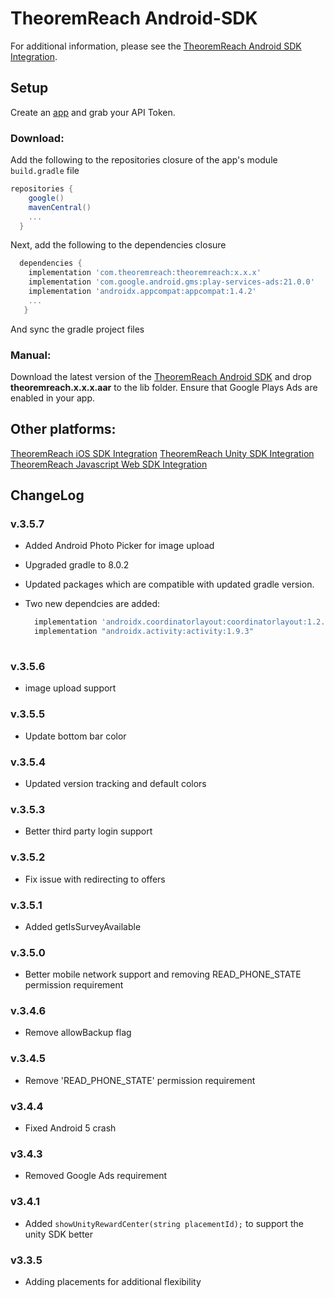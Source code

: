 # TheoremReach Android-SDK
For additional information, please see the [TheoremReach Android SDK Integration](https://theoremreach.com/docs/android).


## Setup

Create an [app](https://theoremreach.com/developer/apps) and grab your API Token.

### Download:
Add the following to the repositories closure of the app's module `build.gradle` file

  ```groovy
  repositories {
      google()
      mavenCentral()
      ...
    }
  ```
  Next, add the following to the dependencies closure

  ```groovy
    dependencies {
      implementation 'com.theoremreach:theoremreach:x.x.x'
      implementation 'com.google.android.gms:play-services-ads:21.0.0'
      implementation 'androidx.appcompat:appcompat:1.4.2'
      ...
     }
  ```

  And sync the gradle project files

### Manual:

Download the latest version of the [TheoremReach Android SDK](https://github.com/theoremreach/AndroidSDK) and drop **theoremreach.x.x.x.aar** to the lib folder. Ensure that Google Plays Ads are enabled in your app.


## Other platforms:

[TheoremReach iOS SDK Integration](https://theoremreach.com/docs/ios)
[TheoremReach Unity SDK Integration](https://theoremreach.com/docs/unity)
[TheoremReach Javascript Web SDK Integration](https://theoremreach.com/docs/web)


## ChangeLog
### v.3.5.7
- Added Android Photo Picker for image upload
- Upgraded gradle to 8.0.2
- Updated packages which are compatible with updated gradle version.
- Two new dependcies are added:

  ```groovy
    implementation 'androidx.coordinatorlayout:coordinatorlayout:1.2.0'
    implementation "androidx.activity:activity:1.9.3"
      
  ```

### v.3.5.6
- image upload support

### v.3.5.5
- Update bottom bar color

### v.3.5.4
- Updated version tracking and default colors

### v.3.5.3
- Better third party login support

### v.3.5.2
- Fix issue with redirecting to offers

### v.3.5.1
- Added getIsSurveyAvailable

### v.3.5.0
- Better mobile network support and removing READ_PHONE_STATE permission requirement

### v.3.4.6
- Remove allowBackup flag

### v.3.4.5
- Remove 'READ_PHONE_STATE' permission requirement

### v3.4.4
- Fixed Android 5 crash

### v3.4.3
- Removed Google Ads requirement

### v3.4.1
- Added `showUnityRewardCenter(string placementId);` to support the unity SDK better

### v3.3.5
- Adding placements for additional flexibility
